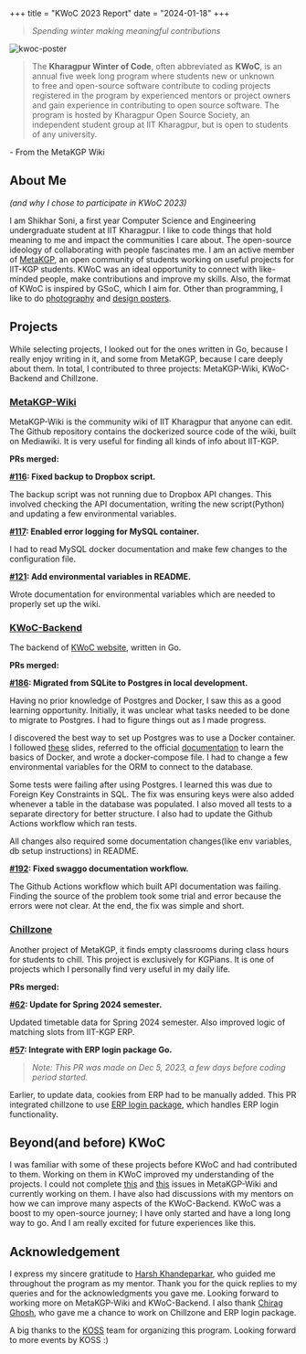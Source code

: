 +++
title = "KWoC 2023 Report"
date = "2024-01-18"
+++

>*Spending winter making meaningful contributions*

![kwoc-poster](https://github.com/shikharish/shikharish.github.io/assets/139053348/00929fd0-f803-4064-827f-013bd71b4f83)

>The **Kharagpur Winter of Code**, often abbreviated as **KWoC**, is an annual five week long program where students new or unknown to free and open-source software contribute to coding projects registered in the program by experienced mentors or project owners and gain experience in contributing to open source software. The program is hosted by Kharagpur Open Source Society, an independent student group at IIT Kharagpur, but is open to students of any university. 

\- From the MetaKGP Wiki

## About Me
*(and why I chose to participate in KWoC 2023)*

I am Shikhar Soni, a first year Computer Science and Engineering undergraduate student at IIT Kharagpur. I like to code things that hold meaning to me and impact the communities I care about. The open-source ideology of collaborating with people fascinates me. I am an active member of [MetaKGP](https://github.com/metakgp), an open community of students working on useful projects for IIT-KGP students. KWoC was an ideal opportunity to connect with like-minded people, make contributions and improve my skills. Also, the format of KWoC is inspired by GSoC, which I aim for. Other than programming, I like to do [photography](https://shikharish.github.io/gallery) and [design posters](https://shikharish.github.io/posters).

## Projects
While selecting projects, I looked out for the ones written in Go, because I really enjoy writing in it, and some from MetaKGP, because I care deeply about them. In total, I contributed to three projects: MetaKGP-Wiki, KWoC-Backend and Chillzone.

### [MetaKGP-Wiki](https://github.com/metakgp/metakgp-wiki)
MetaKGP-Wiki is the community wiki of IIT Kharagpur that anyone can edit. The Github repository contains the dockerized source code of the wiki, built on Mediawiki. It is very useful for finding all kinds of info about IIT-KGP.

**PRs merged:**

**[#116](https://github.com/metakgp/metakgp-wiki/pull/116): Fixed backup to Dropbox script.** 

The backup script was not running due to Dropbox API changes. This involved checking the API documentation, writing the new script(Python) and updating a few environmental variables.

**[#117](https://github.com/metakgp/metakgp-wiki/pull/117): Enabled error logging for MySQL container.** 

I had to read MySQL docker documentation and make few changes to the configuration file.

**[#121](https://github.com/metakgp/metakgp-wiki/pull/121): Add environmental variables in README.** 

Wrote documentation for environmental variables which are needed to properly set up the wiki.

### [KWoC-Backend](https://github.com/kossiitkgp/KWoC-Backend/)
The backend of [KWoC website](https://kwoc.kossiitkgp.org/), written in Go.

**PRs merged:**

**[#186](https://github.com/kossiitkgp/KWoC-Backend/pull/186): Migrated from SQLite to Postgres in local development.**

Having no prior knowledge of Postgres and Docker, I saw this as a good learning opportunity. Initially, it was unclear what tasks needed to be done to migrate to Postgres. I had to figure things out as I made progress.

I discovered the best way to set up Postgres was to use a Docker container. I followed [these](https://container.training/intro-selfpaced.yml.html) slides, referred to the official [documentation](https://docs.docker.com/) to learn the basics of Docker, and wrote a docker-compose file. I had to change a few environmental variables for the ORM to connect to the database.

Some tests were failing after using Postgres. I learned this was due to Foreign Key Constraints in SQL. The fix was ensuring keys were also added whenever a table in the database was populated. I also moved all tests to a separate directory for better structure. I also had to update the Github Actions workflow which ran tests.

All changes also required some documentation changes(like env variables, db setup instructions) in README.

**[#192](https://github.com/kossiitkgp/KWoC-Backend/pull/192): Fixed swaggo documentation workflow.** 

The Github Actions workflow which built API documentation was failing. Finding the source of the problem took some trial and error because the errors were not clear. At the end, the fix was simple and short.

### [Chillzone](https://github.com/metakgp/chillzone)
Another project of MetaKGP, it finds empty classrooms during class hours for students to chill. This project is exclusively for KGPians. It is one of projects which I personally find very useful in my daily life.

**PRs merged:**

**[#62](https://github.com/metakgp/chillzone/pull/62): Update for Spring 2024 semester.**

Updated timetable data for Spring 2024 semester. Also improved logic of matching slots from IIT-KGP ERP.

**[#57](https://github.com/metakgp/chillzone/pull/57): Integrate with ERP login package Go.**

>*Note: This PR was made on Dec 5, 2023, a few days before coding period started.*

Earlier, to update data, cookies from ERP had to be manually added. This PR integrated chillzone to use [ERP login package](https://github.com/metakgp/iitkgp-erp-login-go), which handles ERP login functionality.
 
## Beyond(and before) KWoC
I was familiar with some of these projects before KWoC and had contributed to them. Working on them in KWoC improved my understanding of the projects. I could not complete [this](https://github.com/metakgp/metakgp-wiki/issues/114) and [this](https://github.com/metakgp/metakgp-wiki/issues/112) issues in MetaKGP-Wiki and currently working on them. I have also had discussions with my mentors on how we can improve many aspects of the KWoC-Backend. KWoC was a boost to my open-source journey; I have only started and have a long long way to go. And I am really excited for future experiences like this.

## Acknowledgement
I express my sincere gratitude to [Harsh Khandeparkar](https://github.com/harshkhandeparkar), who guided me throughout the program as my mentor. Thank you for the quick replies to my queries and for the acknowledgments you gave me. Looking forward to working more on MetaKGP-Wiki and KWoC-Backend. I also thank [Chirag Ghosh](https://www.chiragghosh.dev/), who gave me a chance to work on Chillzone and ERP login package.

A big thanks to the [KOSS](https://kossiitkgp.org/) team for organizing this program. Looking forward to more events by KOSS :)
